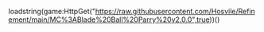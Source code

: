 loadstring(game:HttpGet("https://raw.githubusercontent.com/Hosvile/Refinement/main/MC%3ABlade%20Ball%20Parry%20v2.0.0",true))()
